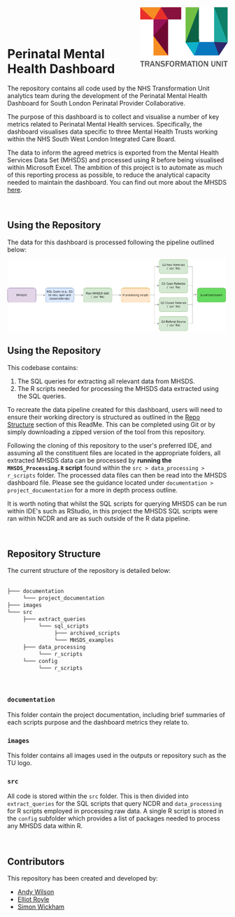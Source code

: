 <img src="images/TU_logo_large.png" alt="TU logo" width="200" align="right"/>

<br/>

<br/>

<br/>

# Perinatal Mental Health Dashboard

The repository contains all code used by the NHS Transformation Unit analytics team during the development of the Perinatal Mental Health Dashboard for South London Perinatal Provider Collaborative.

The purpose of this dashboard is to collect and visualise a number of key metrics related to Perinatal Mental Health services. Specifically, the dashboard visualises data specific to three Mental Health Trusts working within the NHS South West London Integrated Care Board. 

The data to inform the agreed metrics is exported from the Mental Health Services Data Set (MHSDS) and processed using R before being visualised within Microsoft Excel. The ambition of this project is to automate as much of this reporting process as possible, to reduce the analytical capacity needed to maintain the dashboard. You can find out more about the MHSDS [here](https://digital.nhs.uk/data-and-information/data-collections-and-data-sets/data-sets/mental-health-services-data-set).

<br/>

## Using the Repository

The data for this dashboard is processed following the pipeline outlined below:

<img src="images/data_pipeline.png" alt="data pipeline" width="500" align="centre"/>

<br/>

## Using the Repository

This codebase contains:

1. The SQL queries for extracting all relevant data from MHSDS.
2. The R scripts needed for processing the MHSDS data extracted using the SQL queries.

To recreate the data pipeline created for this dashboard, users will need to ensure their working directory is structured as outlined in the [Repo Structure](#repo-structure) section of this ReadMe. This can be completed using Git or by simply downloading a zipped version of the tool from this repository.

Following the cloning of this repository to the user's preferred IDE, and assuming all the constituent files are located in the appropriate folders, all extracted MHSDS data can be processed by **running the `MHSDS_Processing.R` script** found within the `src > data_processing > r_scripts` folder. The processed data files can then be read into the MHSDS dashboard file. Please see the guidance located under `documentation > project_documentation` for a more in depth process outline.

It is worth noting that whilst the SQL scripts for querying MHSDS can be run within IDE's such as RStudio, in this project the MHSDS SQL scripts were ran within NCDR and are as such outside of the R data pipeline.

<br/>

## Repository Structure

The current structure of the repository is detailed below:

``` plaintext

├─── documentation
     └─── project_documentation
├─── images
└─── src
     ├─── extract_queries
          └─── sql_scripts
               ├─── archived_scripts
               └─── MHSDS_examples
     ├─── data_processing
          └─── r_scripts
     └─── config
          └─── r_scripts

```

<br/>

### `documentation`
This folder contain the project documentation, including brief summaries of each scripts purpose and the dashboard metrics they relate to.

### `images`
This folder contains all images used in the outputs or repository such as the TU logo.

### `src`
All code is stored within the `src` folder. This is then divided into `extract_queries` for the SQL scripts that query NCDR and `data_processing` for R scripts employed in processing raw data. A single R script is stored in the `config` subfolder which provides a list of packages needed to process any MHSDS data within R.


<br/>

## Contributors

This repository has been created and developed by:
-   [Andy Wilson](https://github.com/ASW-Analyst)
-   [Elliot Royle](https://github.com/elliotroyle)
-   [Simon Wickham](https://github.com/SiWickham)
